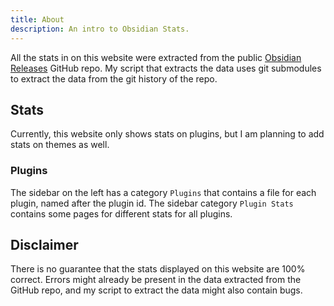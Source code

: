 ```yaml
---
title: About
description: An intro to Obsidian Stats.
---
```


All the stats in on this website were extracted from the public [Obsidian Releases](https://github.com/obsidianmd/obsidian-releases) GitHub repo.
My script that extracts the data uses git submodules to extract the data from the git history of the repo.

## Stats

Currently, this website only shows stats on plugins, but I am planning to add stats on themes as well.

### Plugins

The sidebar on the left has a category `Plugins` that contains a file for each plugin, named after the plugin id.
The sidebar category `Plugin Stats` contains some pages for different stats for all plugins.

## Disclaimer

There is no guarantee that the stats displayed on this website are 100% correct.
Errors might already be present in the data extracted from the GitHub repo, and my script to extract the data might also contain bugs.
